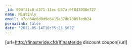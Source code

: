 ```yaml
---
_id: 909f31c0-d371-11ec-b87a-9f847038e727
name: Miatinly
email: a7cd64e8d0d9e6415a37db7089fedb24
permalink: false
date: '2022-05-14T10:35:25.562Z'
---
```

[url=http://finasteride.cfd/]finasteride discount coupon[/url]
